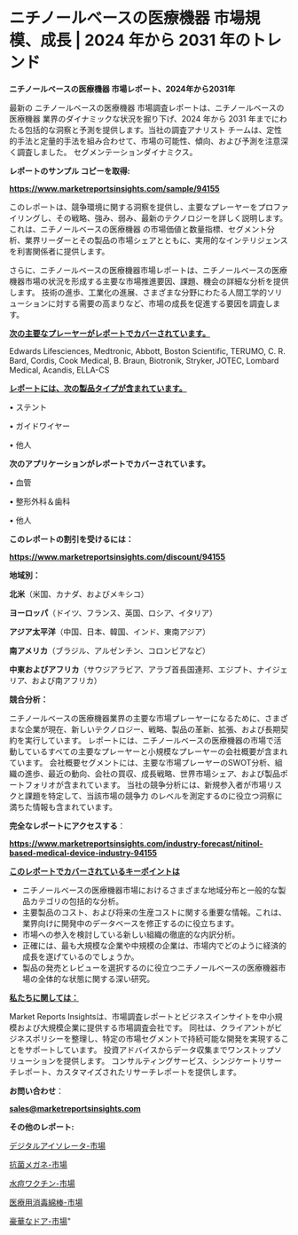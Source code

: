 # ニチノールベースの医療機器 市場規模、成長 | 2024 年から 2031 年のトレンド

<strong>ニチノールベースの医療機器 市場レポート、2024年から2031年</strong>

最新の ニチノールベースの医療機器 市場調査レポートは、ニチノールベースの医療機器 業界のダイナミックな状況を掘り下げ、2024 年から 2031 年までにわたる包括的な洞察と予測を提供します。当社の調査アナリスト チームは、定性的手法と定量的手法を組み合わせて、市場の可能性、傾向、および予測を注意深く調査しました。 セグメンテーションダイナミクス。



<strong>レポートのサンプル コピーを取得:</strong> <a href=https://www.marketreportsinsights.com/sample/94155>

<strong><u>https://www.marketreportsinsights.com/sample/94155</u></strong></a>

このレポートは、競争環境に関する洞察を提供し、主要なプレーヤーをプロファイリングし、その戦略、強み、弱み、最新のテクノロジーを詳しく説明します。 これは、ニチノールベースの医療機器 の市場価値と数量指標、セグメント分析、業界リーダーとその製品の市場シェアとともに、実用的なインテリジェンスを利害関係者に提供します。

さらに、ニチノールベースの医療機器市場レポートは、ニチノールベースの医療機器市場の状況を形成する主要な市場推進要因、課題、機会の詳細な分析を提供します。 技術の進歩、工業化の進展、さまざまな分野にわたる人間工学的ソリューションに対する需要の高まりなど、市場の成長を促進する要因を調査します。



<strong><u>次の主要なプレーヤーがレポートでカバーされています。</u></strong>

Edwards Lifesciences, Medtronic, Abbott, Boston Scientific, TERUMO, C. R. Bard, Cordis, Cook Medical, B. Braun, Biotronik, Stryker, JOTEC, Lombard Medical, Acandis, ELLA-CS



<strong><u><b>レポートには、次の製品タイプが含まれています。</b></u></strong>

• ステント

• ガイドワイヤー

• 他人



<strong><b>次のアプリケーションがレポートでカバーされています。</b></strong>

• 血管

• 整形外科＆歯科

• 他人



<strong><b>このレポートの割引を受けるには：</b></strong><a href=https://www.marketreportsinsights.com/discount/94155>

<strong><u>https://www.marketreportsinsights.com/discount/94155</u></strong></a>



<strong>地域別：</strong>



<strong>北米</strong>（米国、カナダ、およびメキシコ）



<strong>ヨーロッパ</strong>（ドイツ、フランス、英国、ロシア、イタリア）



<strong>アジア太平洋</strong>（中国、日本、韓国、インド、東南アジア）



<strong>南アメリカ</strong>（ブラジル、アルゼンチン、コロンビアなど）



<strong>中東およびアフリカ</strong>（サウジアラビア、アラブ首長国連邦、エジプト、ナイジェリア、および南アフリカ）



<strong>競合分析：</strong>

ニチノールベースの医療機器業界の主要な市場プレーヤーになるために、さまざまな企業が現在、新しいテクノロジー、戦略、製品の革新、拡張、および長期契約を実行しています。 レポートには、ニチノールベースの医療機器の市場で活動しているすべての主要なプレーヤーと小規模なプレーヤーの会社概要が含まれています。 会社概要セグメントには、主要な市場プレーヤーのSWOT分析、組織の進歩、最近の動向、会社の買収、成長戦略、世界市場シェア、および製品ポートフォリオが含まれています。 当社の競争分析には、新規参入者が市場リスクと課題を特定して、当該市場の競争力 のレベルを測定するのに役立つ洞察に満ちた情報も含まれています。



<strong>完全なレポートにアクセスする</strong>：

<a href=https://www.marketreportsinsights.com/industry-forecast/nitinol-based-medical-device-industry-94155>

<strong><u>https://www.marketreportsinsights.com/industry-forecast/nitinol-based-medical-device-industry-94155</u></strong></a>



<strong><u><b>このレポートでカバーされているキーポイントは</b></u></strong>
<ul>
  <li>ニチノールベースの医療機器市場におけるさまざまな地域分布と一般的な製品カテゴリの包括的な分析。</li>
  <li>主要製品のコスト、および将来の生産コストに関する重要な情報。これは、業界向けに開発中のデータベースを修正するのに役立ちます。</li>
  <li>市場への参入を検討している新しい組織の徹底的な内訳分析。</li>
  <li>正確には、最も大規模な企業や中規模の企業は、市場内でどのように経済的成長を遂げているのでしょうか。</li>
  <li>製品の発売とレビューを選択するのに役立つニチノールベースの医療機器市場の全体的な状態に関する深い研究。</li>
</ul>


<strong><u><b>私たちに関しては：</b></u></strong>

Market Reports Insightsは、市場調査レポートとビジネスインサイトを中小規模および大規模企業に提供する市場調査会社です。 同社は、クライアントがビジネスポリシーを整理し、特定の市場セグメントで持続可能な開発を実現することをサポートしています。 投資アドバイスからデータ収集までワンストップソリューションを提供します。 コンサルティングサービス、シンジケートリサーチレポート、カスタマイズされたリサーチレポートを提供します。



<strong><b>お問い合わせ</b></strong>：

<a href=mailto:sales@marketreportsinsights.com>

<strong><u>sales@marketreportsinsights.com</u></strong></a>



<strong>その他のレポート:</strong>

<a href=https://www.linkedin.com/pulse/デジタルアイソレータ-市場-2023-最新の-cagr-および成長分析-gsnof/>デジタルアイソレータ-市場</a>

<a href=https://www.linkedin.com/pulse/抗菌メガネ-市場-2023-推進要因と成長機会-2030-data-dive-discoveries-24-analysis-y3z1f/>抗菌メガネ-市場</a>

<a href=https://www.linkedin.com/pulse/水痘ワクチン-市場-2023-年のダイナミクスとビジネストレンド-2030-gyylf/>水痘ワクチン-市場</a>

<a href=https://www.linkedin.com/pulse/医療用消毒綿棒-市場-2023-年のダイナミクスとビジネストレンド-2030-pr-news-hub-axraf/>医療用消毒綿棒-市場</a>

<a href=https://www.linkedin.com/pulse/豪華なドア-市場-2023-swot-分析と最新イノベーション-2030-klb3f/>豪華なドア-市場</a>"

